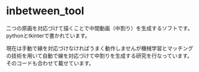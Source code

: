 # inbetween_tool
二つの原画を対応づけて描くことで中間動画（中割り）を生成するソフトです。pythonとtkinterで書かれています。

現在は手動で線を対応づけなければうまく動作しませんが機械学習とマッチングの技術を用いて自動で線を対応づけて中割りを生成する研究を行なっています。
そのコードも合わせて載せています。
